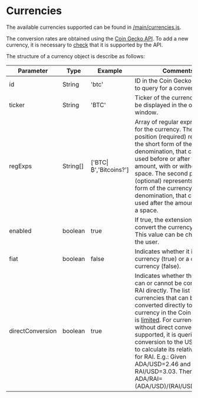 # Currencies

The available currencies supported can be found in [/main/currencies.js](/main.currencies.js).

The conversion rates are obtained using the [Coin Gecko API](https://www.coingecko.com/api/documentations/v3). To add a new currency, it is necessary to [check](https://www.coingecko.com/api/documentations/v3#/coins/get_coins_list) that it is supported by the API.


The structure of a currency object is describe as follows:

|Parameter|Type|Example|Comments|
|---------|----|-------|--------|
|id       |String| 'btc' | ID in the Coin Gecko API. Used to query for a conversion rate. |
|ticker   |String| 'BTC' | Ticker of the currency. Used to be displayed in the options window. |
|regExps  |String[] | ['BTC\|₿','Bitcoins?'] | Array of regular expressions for the currency. The first position (required) represents the short form of the currency denomination, that can be used before or after the amount, with or without a space. The second position (optional) represents the long form of the currency denomination, that can only be used after the amount and with a space.|
|enabled  |boolean | true | If true, the extension will convert the currency to RAI. This value can be changed by the user. |
|fiat     |boolean | false | Indicates whether it is a Fiat currency (true) or a crypto currency (false). |
|directConversion |boolean | true | Indicates whether the currency can or cannot be converted to RAI directly. The list of currencies that can be converted directly to any other currency in the Coin Gecko API is [limited](https://www.coingecko.com/api/documentations/v3#/simple/get_simple_supported_vs_currencies). For currencies without direct conversion supported, it is queried its conversion to the USD in order to calculate its relative value for RAI. E.g.: Given ADA/USD=2.46 and RAI/USD=3.03. Then ADA/RAI=(ADA/USD)/(RAI/USD)=0.8119 |